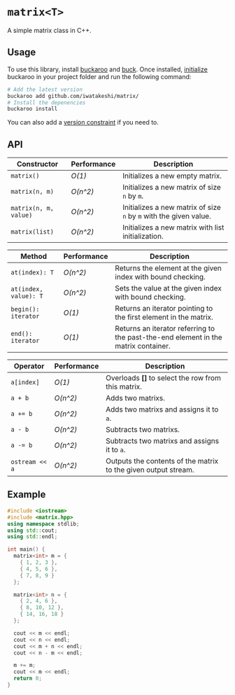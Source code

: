 # `matrix<T>`

A simple matrix class in C++.

## Usage

To use this library, install [buckaroo](https://github.com/LoopPerfect/buckaroo/wiki/Installation#buckaroo) and [buck](https://github.com/LoopPerfect/buckaroo/wiki/Installation#buck). Once installed, [initialize](https://github.com/LoopPerfect/buckaroo/wiki/Commands#init) buckaroo in your project folder and run the following command:

```bash
# Add the latest version
buckaroo add github.com/iwatakeshi/matrix/
# Install the depenencies
buckaroo install
```

You can also add a [version constraint](https://github.com/LoopPerfect/buckaroo/wiki/Version-Constraints-DSL) if you need to.

## API

| Constructor           | Performance | Description                                                       |
| --------------------- | ----------- | ----------------------------------------------------------------- |
| `matrix()`            | _O(1)_      | Initializes a new empty matrix.                                   |
| `matrix(n, m)`        | _O(n^2)_    | Initializes a new matrix of size `n` by `m`.                      |
| `matrix(n, m, value)` | _O(n^2)_    | Initializes a new matrix of size `n` by `m` with the given value. |
| `matrix(list)`        | _O(n^2)_    | Initializes a new matrix with list initialization.                |

| Method                | Performance | Description                                                                        |
| --------------------- | ----------- | ---------------------------------------------------------------------------------- |
| `at(index): T`        | _O(n^2)_    | Returns the element at the given index with bound checking.                        |
| `at(index, value): T` | _O(n^2)_    | Sets the value at the given index with bound checking.                             |
| `begin(): iterator`   | _O(1)_      | Returns an iterator pointing to the first element in the matrix.                   |
| `end(): iterator`     | _O(1)_      | Returns an iterator referring to the past-the-end element in the matrix container. |

| Operator       | Performance | Description                                                    |
| -------------- | ----------- | -------------------------------------------------------------- |
| `a[index]`     | _O(1)_      | Overloads **[]** to select the row from this matrix.           |
| `a + b`        | _O(n^2)_    | Adds two matrixs.                                              |
| `a += b`       | _O(n^2)_    | Adds two matrixs and assigns it to `a`.                        |
| `a - b`        | _O(n^2)_    | Subtracts two matrixs.                                         |
| `a -= b`       | _O(n^2)_    | Subtracts two matrixs and assigns it to `a`.                   |
| `ostream << a` | _O(n^2)_    | Outputs the contents of the matrix to the given output stream. |

## Example

```cpp
#include <iostream>
#include <matrix.hpp>
using namespace stdlib;
using std::cout;
using std::endl;

int main() {
  matrix<int> m = {
    { 1, 2, 3 },
    { 4, 5, 6 },
    { 7, 8, 9 }
  };

  matrix<int> n = {
    { 2, 4, 6 },
    { 8, 10, 12 },
    { 14, 16, 18 }
  };

  cout << m << endl;
  cout << n << endl;
  cout << m + n << endl;
  cout << n - m << endl;

  m += m;
  cout << m << endl;
  return 0;
}
```
